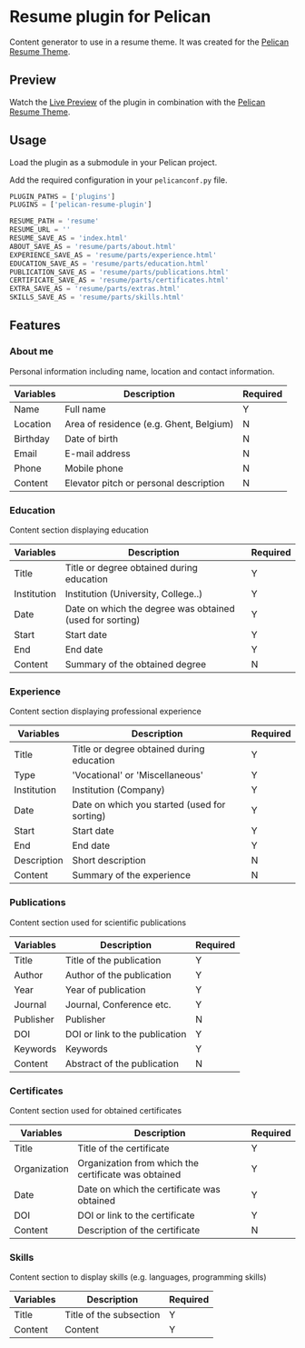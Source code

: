 # Resume plugin for Pelican

Content generator to use in a resume theme. It was created for the [Pelican Resume Theme](https://github.com/pimoens/pelican-resume-theme).

## Preview

Watch the [Live Preview](https://resume.pietermoens.be) of the plugin in combination with the [Pelican Resume Theme](https://github.com/pimoens/pelican-resume-theme).

## Usage

Load the plugin as a submodule in your Pelican project.

Add the required configuration in your `pelicanconf.py` file.

```python
PLUGIN_PATHS = ['plugins']
PLUGINS = ['pelican-resume-plugin']
```

```python
RESUME_PATH = 'resume'
RESUME_URL = ''
RESUME_SAVE_AS = 'index.html'
ABOUT_SAVE_AS = 'resume/parts/about.html'
EXPERIENCE_SAVE_AS = 'resume/parts/experience.html'
EDUCATION_SAVE_AS = 'resume/parts/education.html'
PUBLICATION_SAVE_AS = 'resume/parts/publications.html'
CERTIFICATE_SAVE_AS = 'resume/parts/certificates.html'
EXTRA_SAVE_AS = 'resume/parts/extras.html'
SKILLS_SAVE_AS = 'resume/parts/skills.html'
```

## Features

### About me

Personal information including name, location and contact information.

| Variables | Description                             | Required |
|-----------|-----------------------------------------|----------|
| Name      | Full name                               | Y        |
| Location  | Area of residence (e.g. Ghent, Belgium) | N        |
| Birthday  | Date of birth                           | N        |
| Email     | E-mail address                          | N        |
| Phone     | Mobile phone                            | N        |
| Content   | Elevator pitch or personal description  | N        |


### Education

Content section displaying education

| Variables   | Description                                              | Required |
|-------------|----------------------------------------------------------|----------|
| Title       | Title or degree obtained during education                | Y        |
| Institution | Institution (University, College..)                      | Y        |
| Date        | Date on which the degree was obtained (used for sorting) | Y        |
| Start       | Start date                                               | Y        |
| End         | End date                                                 | Y        |
| Content     | Summary of the obtained degree                           | N        |


### Experience

Content section displaying professional experience

| Variables   | Description                                  | Required |
|-------------|----------------------------------------------|----------|
| Title       | Title or degree obtained during education    | Y        |
| Type        | 'Vocational' or 'Miscellaneous'              | Y        |
| Institution | Institution (Company)                        | Y        |
| Date        | Date on which you started (used for sorting) | Y        |
| Start       | Start date                                   | Y        |
| End         | End date                                     | Y        |
| Description | Short description                            | N        | 
| Content     | Summary of the experience                    | N        |


### Publications

Content section used for scientific publications

| Variables | Description                    | Required |
|-----------|--------------------------------|----------|
| Title     | Title of the publication       | Y        |
| Author    | Author of the publication      | Y        |
| Year      | Year of publication            | Y        |
| Journal   | Journal, Conference etc.       | Y        |
| Publisher | Publisher                      | N        |
| DOI       | DOI or link to the publication | Y        |
| Keywords  | Keywords                       | Y        | 
| Content   | Abstract of the publication    | N        |


### Certificates

Content section used for obtained certificates

| Variables    | Description                                          | Required |
|--------------|------------------------------------------------------|----------|
| Title        | Title of the certificate                             | Y        |
| Organization | Organization from which the certificate was obtained | Y        |
| Date         | Date on which the certificate was obtained           | Y        |
| DOI          | DOI or link to the certificate                       | Y        |
| Content      | Description of the certificate                       | N        |


### Skills

Content section to display skills (e.g. languages, programming skills)

| Variables    | Description             | Required |
|--------------|-------------------------|----------|
| Title        | Title of the subsection | Y        |
| Content      | Content                 | Y        |